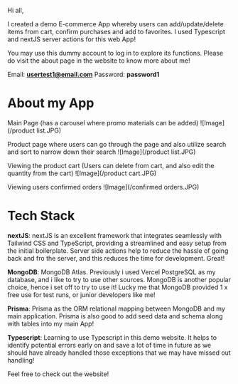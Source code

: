 Hi all, 

I created a demo E-commerce App whereby users can add/update/delete items from cart, confirm purchases and add to favorites.
I used Typescript and nextJS server actions for this web App!

You may use this dummy account to log in to explore its functions. Please do visit the about page in the website to know more about me!

Email: **usertest1@email.com**
Password: **password1**

<h1 className="underline">About my App</h1>
Main Page (has a carousel where promo materials can be added)
![Image](/product list.JPG)

Product page where users can go through the page and also utilize search and sort to narrow down their search
![Image](/product list.JPG)

Viewing the product cart (Users can delete from cart, and also edit the quantity from the cart)
![Image](/product cart.JPG)

Viewing users confirmed orders
![Image](/confirmed orders.JPG)

<h1 className="underline">Tech Stack</h1>

**nextJS**: nextJS is an excellent framework that integrates seamlessly with Tailwind CSS and TypeScript, providing a streamlined and easy setup from the initial boilerplate. Server side actions help to reduce the hassle of going back and fro the server, and this reduces the time for development. Great!

**MongoDB**: MongoDB Atlas. Previously i used Vercel PostgreSQL as my database, and i like to try to use other sources. MongoDB is another popular choice, hence i set off to try to use it! Lucky me that MongoDB provided 1 x free use for test runs, or junior developers like me!

**Prisma**: Prisma as the ORM relational mapping between MongoDB and my main application. Prisma is also good to add seed data and schema along with tables into my main App!

**Typescript**: Learning to use Typescript in this demo website. It helps to identify potential errors early on and save a lot of time in future as we should have already handled those exceptions that we may have missed out handling!

Feel free to check out the website!


